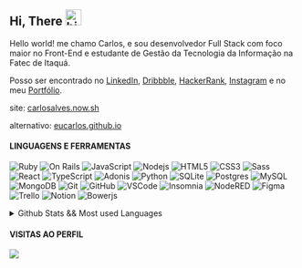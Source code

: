 ## Hi, There <img src="https://user-images.githubusercontent.com/1303154/88677602-1635ba80-d120-11ea-84d8-d263ba5fc3c0.gif" width="28px" alt="hi">
Hello world! me chamo Carlos, e sou desenvolvedor Full Stack com foco maior no Front-End e estudante de Gestão da Tecnologia da Informação na Fatec de Itaquá.

Posso ser encontrado no [LinkedIn](https://www.linkedin.com/in/josecarlos98), [Dribbble](https://dribbble.com/eucarlos), [HackerRank](https://www.hackerrank.com/carlosalves369m), [Instagram](https://www.instagram.com/carlos.alves/) e no meu [Portfólio](https://carlosalves.vercel.app/).

site: [carlosalves.now.sh](https://carlosalves.now.sh/)

alternativo: [eucarlos.github.io](https://eucarlos.github.io/)

#### LINGUAGENS E FERRAMENTAS
![Ruby](https://img.shields.io/badge/-Ruby-690500?style=flat-square&logo=ruby&logoColor=white)
![On Rails](https://img.shields.io/badge/-OnRails-8F0700?style=flat-square&logo=rubyonrails&logoColor=white)
![JavaScript](https://img.shields.io/badge/-JavaScript-D5BE0B?style=flat-square&logo=javascript&logoColor=white)
![Nodejs](https://img.shields.io/badge/-Nodejs-339933?style=flat-square&logo=Node.js&logoColor=white)
![HTML5](https://img.shields.io/badge/-HTML5-E34F26?style=flat-square&logo=html5&logoColor=white)
![CSS3](https://img.shields.io/badge/-CSS3-1572B6?style=flat-square&logo=css3)
![Sass](https://img.shields.io/badge/-Sass-CC6699?style=flat-square&logo=sass&logoColor=white)
![React](https://img.shields.io/badge/-React-62BEC1?style=flat-square&logo=react&logoColor=white)
![TypeScript](https://img.shields.io/badge/-TypeScript-2f74c3?style=flat-square&logo=typescript&logoColor=white)
![Adonis](https://img.shields.io/badge/-AdonisJS-7E78D2?style=flat-square&logo=adonisjs&logoColor=white)
![Python](https://img.shields.io/badge/-Python-E07F00?style=flat-square&logo=python&logoColor=white)
![SQLite](https://img.shields.io/badge/-SQLite-003954?style=flat-square&logo=sqlite&logoColor=white)
![Postgres](https://img.shields.io/badge/-Postgres-32648d?style=flat-square&logo=postgresql&logoColor=white)
![MySQL](https://img.shields.io/badge/-MySQL-4479A1?style=flat-square&logo=mysql&logoColor=white)
![MongoDB](https://img.shields.io/badge/-MongoDB-74ad4d?style=flat-square&logo=mongodb&logoColor=white)
![Git](https://img.shields.io/badge/-Git-ea4d32?style=flat-square&logo=git&logoColor=white)
![GitHub](https://img.shields.io/badge/-GitHub-181717?style=flat-square&logo=github)
![VSCode](https://img.shields.io/badge/-VSCode-007ACC?style=flat-square&logo=visual-studio-code&logoColor=white)
![Insomnia](https://img.shields.io/badge/-Insomnia-7E78D2?style=flat-square&logo=insomnia&logoColor=white)
![NodeRED](https://img.shields.io/badge/-NodeRED-8b0002?style=flat-square&logo=nodered&logoColor=white)
![Figma](https://img.shields.io/badge/-Figma-f24e1e?style=flat-square&logo=figma&logoColor=white)
![Trello](https://img.shields.io/badge/-Trello-0065ff?style=flat-square&logo=trello&logoColor=white)
![Notion](https://img.shields.io/badge/-Notion-37352f?style=flat-square&logo=notion&logoColor=white)
![Bowerjs](https://img.shields.io/badge/-Bower-ef5734?style=flat-square&logo=bower&logoColor=white)
<details>
   <summary> Github Stats && Most used Languages</summary>
   <p align="center">
      <img src="https://github-readme-stats.vercel.app/api?username=eucarlos&count_private=true&bg_color=30,ff4b1f,ff9068&title_color=fff&text_color=fff" alt="EuCarlos" height="150" />
      <img src="https://github-readme-stats.vercel.app/api/top-langs/?username=eucarlos&layout=compact&count_private=true&bg_color=0d1117&title_color=fff&text_color=fff" alt="EuCarlos" height="150"/>
   </p>
</details>

#### VISITAS AO PERFIL
<img src="https://visitor-badge.glitch.me/badge?page_id=eucarlos.eucarlos&right_color=red&left_text=Visitantes">
